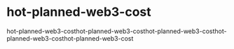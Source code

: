 # hot-planned-web3-cost
hot-planned-web3-costhot-planned-web3-costhot-planned-web3-costhot-planned-web3-costhot-planned-web3-cost
